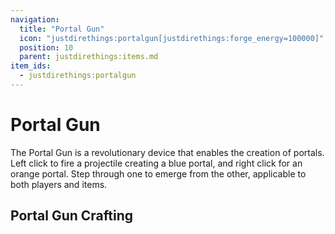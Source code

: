 ```yaml
---
navigation:
  title: "Portal Gun"
  icon: "justdirethings:portalgun[justdirethings:forge_energy=100000]"
  position: 10
  parent: justdirethings:items.md
item_ids:
  - justdirethings:portalgun
---
```


# Portal Gun

The Portal Gun is a revolutionary device that enables the creation of portals. Left click to fire a projectile creating a blue portal, and right click for an orange portal. Step through one to emerge from the other, applicable to both players and items.

## Portal Gun Crafting



<Recipe id="justdirethings:portalgun" />

